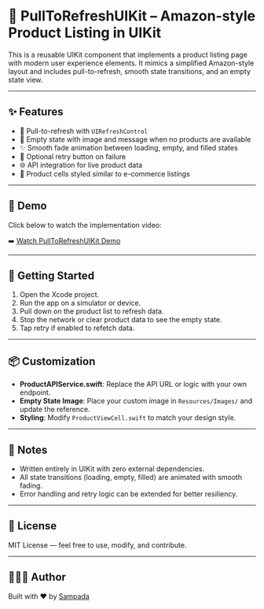 # 🔄 PullToRefreshUIKit – Amazon-style Product Listing in UIKit

This is a reusable UIKit component that implements a product listing page with modern user experience elements. It mimics a simplified Amazon-style layout and includes pull-to-refresh, smooth state transitions, and an empty state view.

---

## ✨ Features

- 🔄 Pull-to-refresh with `UIRefreshControl`
- 🚫 Empty state with image and message when no products are available
- ✨ Smooth fade animation between loading, empty, and filled states
- 🔁 Optional retry button on failure
- 🌐 API integration for live product data
- 🛒 Product cells styled similar to e-commerce listings

---

## 🎥 Demo

Click below to watch the implementation video:

➡️ [Watch PullToRefreshUIKit Demo](https://github.com/username/UIKit-Modular-Components/blob/main/ImplementationVideos/PullToRefreshUIKit.mp4)


---

## 🚀 Getting Started

1. Open the Xcode project.
2. Run the app on a simulator or device.
3. Pull down on the product list to refresh data.
4. Stop the network or clear product data to see the empty state.
5. Tap retry if enabled to refetch data.

---

## 📦 Customization

- **ProductAPIService.swift**: Replace the API URL or logic with your own endpoint.
- **Empty State Image**: Place your custom image in `Resources/Images/` and update the reference.
- **Styling**: Modify `ProductViewCell.swift` to match your design style.

---

## 📌 Notes

- Written entirely in UIKit with zero external dependencies.
- All state transitions (loading, empty, filled) are animated with smooth fading.
- Error handling and retry logic can be extended for better resiliency.

---

## 📃 License

MIT License — feel free to use, modify, and contribute.

---

## 🙋🏻‍♀️ Author

Built with ❤️ by [Sampada](https://github.com/Sampada0808)


